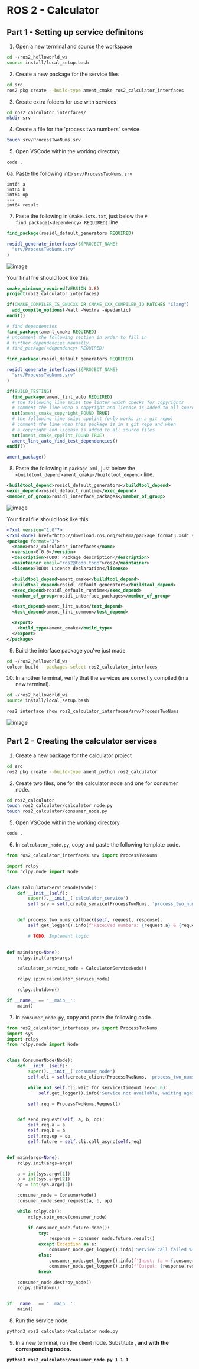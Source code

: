 # ROS 2 - Calculator

## Part 1 - Setting up service definitons

1. Open a new terminal and source the workspace
```bash
cd ~/ros2_helloworld_ws
source install/local_setup.bash
```

2. Create a new package for the service files
```bash
cd src
ros2 pkg create --build-type ament_cmake ros2_calculator_interfaces
```

3. Create extra folders for use with services
```bash
cd ros2_calculator_interfaces/
mkdir srv
```

4. Create a file for the 'process two numbers' service
```bash
touch srv/ProcessTwoNums.srv
```

5. Open VSCode within the working directory
```bash
code .
```

6a. Paste the following into `srv/ProcessTwoNums.srv`
```
int64 a
int64 b
int64 op
---
int64 result
```

7. Paste the following in `CMakeLists.txt`, just below the `# find_package(<dependency> REQUIRED)` line.
```cmake
find_package(rosidl_default_generators REQUIRED)

rosidl_generate_interfaces(${PROJECT_NAME}
  "srv/ProcessTwoNums.srv"
)
```

![image](https://gist.github.com/assets/11187343/4f09a286-97cb-4aa2-a977-8e6fff42da1a)

Your final file should look like this:
```cmake
cmake_minimum_required(VERSION 3.8)
project(ros2_calculator_interfaces)

if(CMAKE_COMPILER_IS_GNUCXX OR CMAKE_CXX_COMPILER_ID MATCHES "Clang")
  add_compile_options(-Wall -Wextra -Wpedantic)
endif()

# find dependencies
find_package(ament_cmake REQUIRED)
# uncomment the following section in order to fill in
# further dependencies manually.
# find_package(<dependency> REQUIRED)

find_package(rosidl_default_generators REQUIRED)

rosidl_generate_interfaces(${PROJECT_NAME}
  "srv/ProcessTwoNums.srv"
)

if(BUILD_TESTING)
  find_package(ament_lint_auto REQUIRED)
  # the following line skips the linter which checks for copyrights
  # comment the line when a copyright and license is added to all source files
  set(ament_cmake_copyright_FOUND TRUE)
  # the following line skips cpplint (only works in a git repo)
  # comment the line when this package is in a git repo and when
  # a copyright and license is added to all source files
  set(ament_cmake_cpplint_FOUND TRUE)
  ament_lint_auto_find_test_dependencies()
endif()

ament_package()
```

8. Paste the following in `package.xml`, just below the `<buildtool_depend>ament_cmake</buildtool_depend>` line.
```xml
<buildtool_depend>rosidl_default_generators</buildtool_depend>
<exec_depend>rosidl_default_runtime</exec_depend>
<member_of_group>rosidl_interface_packages</member_of_group>
```

![image](https://gist.github.com/assets/11187343/0aa89a7d-6725-4109-b1ff-c281426d6fc1)

Your final file should look like this:
```xml
<?xml version="1.0"?>
<?xml-model href="http://download.ros.org/schema/package_format3.xsd" schematypens="http://www.w3.org/2001/XMLSchema"?>
<package format="3">
  <name>ros2_calculator_interfaces</name>
  <version>0.0.0</version>
  <description>TODO: Package description</description>
  <maintainer email="ros2@todo.todo">ros2</maintainer>
  <license>TODO: License declaration</license>

  <buildtool_depend>ament_cmake</buildtool_depend>
  <buildtool_depend>rosidl_default_generators</buildtool_depend>
  <exec_depend>rosidl_default_runtime</exec_depend>
  <member_of_group>rosidl_interface_packages</member_of_group>

  <test_depend>ament_lint_auto</test_depend>
  <test_depend>ament_lint_common</test_depend>

  <export>
    <build_type>ament_cmake</build_type>
  </export>
</package>
```

9. Build the interface package you've just made
```bash
cd ~/ros2_helloworld_ws
colcon build --packages-select ros2_calculator_interfaces
```

10. In another terminal, verify that the services are correctly compiled (in a new terminal).
```bash
cd ~/ros2_helloworld_ws
source install/local_setup.bash

ros2 interface show ros2_calculator_interfaces/srv/ProcessTwoNums
```

![image](https://gist.github.com/assets/11187343/f5121508-a6c3-4c4e-953a-8b792ac43b70)

## Part 2 - Creating the calculator services

1. Create a new package for the calculator project
```bash
cd src
ros2 pkg create --build-type ament_python ros2_calculator
```

2. Create two files, one for the calculator node and one for consumer node.
```bash
cd ros2_calculator
touch ros2_calculator/calculator_node.py
touch ros2_calculator/consumer_node.py
```

5. Open VSCode within the working directory
```bash
code .
```

6. In `calculator_node.py`, copy and paste the following template code.
```python
from ros2_calculator_interfaces.srv import ProcessTwoNums

import rclpy
from rclpy.node import Node


class CalculatorServiceNode(Node):
    def __init__(self):
        super().__init__('calculator_service')
        self.srv = self.create_service(ProcessTwoNums, 'process_two_nums', self.process_two_nums_callback)


    def process_two_nums_callback(self, request, response):
        self.get_logger().info(f'Received numbers: {request.a} & {request.b} with operator {request.op}')

        # TODO: Implement logic
    

def main(args=None):
    rclpy.init(args=args)

    calculator_service_node = CalculatorServiceNode()

    rclpy.spin(calculator_service_node)

    rclpy.shutdown()

if __name__ == '__main__':
    main()
```

7. In `consumer_node.py`, copy and paste the following code.
```python
from ros2_calculator_interfaces.srv import ProcessTwoNums
import sys
import rclpy
from rclpy.node import Node


class ConsumerNode(Node):
    def __init__(self):
        super().__init__('consumer_node')
        self.cli = self.create_client(ProcessTwoNums, 'process_two_nums')

        while not self.cli.wait_for_service(timeout_sec=1.0):
            self.get_logger().info('Service not available, waiting again...')

        self.req = ProcessTwoNums.Request()


    def send_request(self, a, b, op):
        self.req.a = a
        self.req.b = b
        self.req.op = op
        self.future = self.cli.call_async(self.req)


def main(args=None):
    rclpy.init(args=args)

    a = int(sys.argv[1])
    b = int(sys.argv[2])
    op = int(sys.argv[3])

    consumer_node = ConsumerNode()
    consumer_node.send_request(a, b, op)

    while rclpy.ok():
        rclpy.spin_once(consumer_node)

        if consumer_node.future.done():
            try:
                response = consumer_node.future.result()
            except Exception as e:
                consumer_node.get_logger().info('Service call failed %r' % (e,))
            else:
                consumer_node.get_logger().info(f'Input: (a = {consumer_node.req.a}, b = {consumer_node.req.b}, op = {consumer_node.req.op})')
                consumer_node.get_logger().info(f'Output: {response.result}')
            break

    consumer_node.destroy_node()
    rclpy.shutdown()


if __name__ == '__main__':
    main()
```

8. Run the service node.
```bash
python3 ros2_calculator/calculator_node.py
```

9. In a new terminal, run the client node. Substitute <a>, <b> and <op> with the corresponding nodes.
```bash
python3 ros2_calculator/consumer_node.py 1 1 1
```